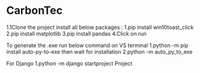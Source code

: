 # CarbonTec
1.1Clone the project
install all below packages :
1.pip install win10toast_click
2.pip install matplotlib 
3.pip install pandas
4.Click on run

To generate the .exe run below command on VS terminal
 1.python -m pip install auto-py-to-exe then wait for installation
 2.python -m auto_py_to_exe

 For Django
 1.python -m django startproject Project
